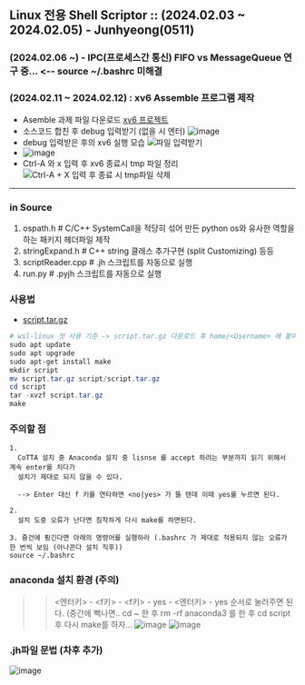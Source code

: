 ## Linux 전용 Shell Scriptor :: (2024.02.03 ~ 2024.02.05) - Junhyeong(0511)
### (2024.02.06 ~) - IPC(프로세스간 통신) FIFO vs MessageQueue 연구 중... <-- source ~/.bashrc 미해결
### (2024.02.11 ~ 2024.02.12) : xv6 Assemble 프로그램 제작
- Asemble 과제 파일 다운로드
[xv6 프로젝트](https://github.com/20190511/OS_xv6/tree/main)
- 소스코드 합친 후 debug 입력받기 (없을 시 엔터)
 ![image](https://github.com/20190511/cppUtility/assets/70988272/1c984741-f362-4183-92d1-9cd4fdabe279)
- debug 입력받은 후의 xv6 실행 모습
 ![파일 입력받기](https://github.com/20190511/cppUtility/assets/70988272/f88bdc2c-5dd6-4ece-bb1b-f3a232c0758f)
- ![image](https://github.com/20190511/cppUtility/assets/70988272/5987e8f6-f1ca-4065-b3ef-518a0f836efe)
- Ctrl-A 와 x 입력 후 xv6 종료시 tmp 파일 정리
![Ctrl-A + X 입력 후 종료 시 tmp파일 삭제](https://github.com/20190511/cppUtility/assets/70988272/88ba8420-447c-4a90-894c-cbb868f7fd6f)

--- 

### in Source
1. ospath.h         # C/C++ SystemCall을 적당히 섞어 만든 python os와 유사한 역할을 하는 패키지 헤더파일 제작
2. stringExpand.h   # C++ string 클래스 추가구현 (split Customizing) 등등
3. scriptReader.cpp # .jh 스크립트를 자동으로 실행
4. run.py           # .pyjh 스크립트를 자동으로 실행


### 사용법
- [script.tar.gz](https://github.com/20190511/cppUtility/files/14164813/script.tar.gz)

```powershell
# wsl-linux 첫 사용 기준 -> script.tar.gz 다운로드 후 home/<Username> 에 붙여넣고 시작할 것
sudo apt update
sudo apt upgrade
sudo apt-get install make
mkdir script
mv script.tar.gz script/script.tar.gz
cd script
tar -xvzf script.tar.gz
make
```

### 주의할 점
```
1.
  CoTTA 설치 중 Anaconda 설치 중 lisnse 를 accept 하려는 부분까지 읽기 위해서 계속 enter를 치다가
  설치가 제대로 되지 않을 수 있다.

  --> Enter 대신 f 키를 연타하면 <no|yes> 가 뜰 텐데 이때 yes를 누르면 된다.

2.
  설치 도중 오류가 난다면 침착하게 다시 make를 하면된다.

3. 즁건에 튕긴다면 아래의 명령어를 실행하라 (.bashrc 가 제대로 적용되지 않는 오류가 한 번씩 보임 (아나콘다 설치 직후))
source ~/.bashrc
```

### anaconda 설치 환경 (주의)
>> <엔터키> - <f키> - <f키> -  yes - <엔터키> - yes  순서로 눌러주면 된다.
>> (중간에 뻑나면.. cd ~ 한 후 rm -rf anaconda3 를 한 후 cd script 후 다시 make를 하자...
![image](https://github.com/20190511/cppUtility/assets/70988272/abd98a27-867c-4cc4-b9f0-d3e5afdac4b9)
![image](https://github.com/20190511/cppUtility/assets/70988272/30e24a6c-bcca-4a5b-bdd3-21bb770747ec)


### .jh파일 문법 (차후 추가)
![image](https://github.com/20190511/cppUtility/assets/70988272/f4469288-f99b-4c5d-a1ba-cc847e43fdad)
